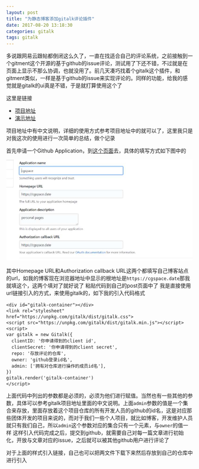 ```yaml
---
layout: post
title: "为静态博客添加gitalk评论插件"
date: 2017-08-20 13:18:30
categories: gitalk
tags: gitalk
---
```


多说跟网易云跟帖都倒闭这么久了，一直在找适合自己的评论系统，之前接触到一个gitment这个开源的基于github的issue评论，测试用了下还不错，不过就是在页面上显示不那么协调，也就没用了。前几天凑巧找着个gitalk这个插件，和gitment类似，一样是基于github的issue来实现评论的。同样的功能，给我的感觉就是gitalk的ui真是不错，于是就打算使用这个了

<!-- more -->

这里是链接
* [项目地址][]
* [演示地址][]

项目地址中有中文说明，详细的使用方式参考项目地址中的就可以了，这里我只是对我这次的使用进行一次简单的总结，做个记录

首先申请一个Github Application，到[这个页面]去，具体的填写方式如下图中的

![github Application](/images/gitalk/github-application.jpg)

其中Homepage URL和Authorization callback URL这两个都填写自己博客站点的url，如我的博客现在浏览器地址中显示的根地址是`https://cgspace.date`那我就填这个，这两个填对了就好说了
粘贴代码到自己的post页面中了
我是直接使用url链接引入的方式，来使用gitalk的，如下我的引入代码格式

    <div id="gitalk-container"></div>
    <link rel="stylesheet" href="https://unpkg.com/gitalk/dist/gitalk.css">
    <script src="https://unpkg.com/gitalk/dist/gitalk.min.js"></script>
    <script>
    var gitalk = new Gitalk({
      clientID: '你申请得到的client id',
      clientSecret: '你申请得到的client secret',
      repo: '存放评论的仓库',
      owner: 'github登录id名',
      admin: ['拥有对仓库进行操作的成员id名'],
    })
    gitalk.render('gitalk-container')
    </script>

上面代码中列出的参数都是必须的，必须为他们进行赋值。当然也有一些其他的参数，具体可以参考gitalk项目地址里面的中文说明。上面`admin`参数的值是一个集合来存放，里面存放着这个项目仓库的所有开发人员的github的id名，这是对应那些团体开发的项目来说的，而对于我们一些个人项目，就比如博客，开发维护人员就只有我们自己，所以`admin`这个参数对应的集合只有一个元素，与`owner`的值一样
这样引入代码完成之后，提交到github，就需要自己对每一篇文章进行初始化，开放与文章对应的issue，之后就可以被其他github用户进行评论了

对于上面的样式引入链接，自己也可以把两文件下载下来然后存放到自己的仓库中进行引入

[项目地址]:https://github.com/gitalk/gitalk
[演示地址]:https://gitalk.github.io/
[这个页面]:https://github.com/settings/applications/new
